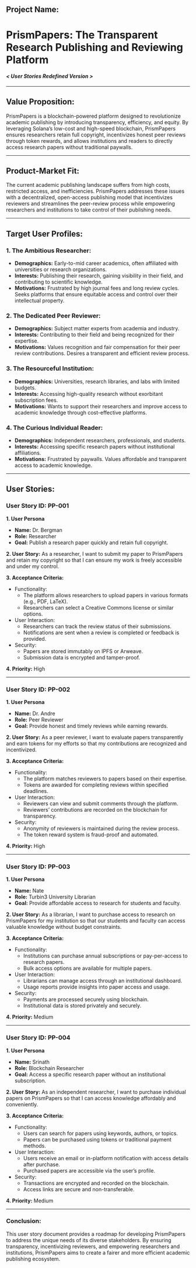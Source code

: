 ## Project Name:

# PrismPapers: The Transparent Research Publishing and Reviewing Platform

#### _< User Stories Redefined Version >_

---

## Value Proposition:

PrismPapers is a blockchain-powered platform designed to revolutionize academic publishing by introducing transparency, efficiency, and equity. By leveraging Solana’s low-cost and high-speed blockchain, PrismPapers ensures researchers retain full copyright, incentivizes honest peer reviews through token rewards, and allows institutions and readers to directly access research papers without traditional paywalls.

---

## Product-Market Fit:

The current academic publishing landscape suffers from high costs, restricted access, and inefficiencies. PrismPapers addresses these issues with a decentralized, open-access publishing model that incentivizes reviewers and streamlines the peer-review process while empowering researchers and institutions to take control of their publishing needs.

---

## Target User Profiles:

### 1. The Ambitious Researcher:

- **Demographics:** Early-to-mid career academics, often affiliated with universities or research organizations.
- **Interests:** Publishing their research, gaining visibility in their field, and contributing to scientific knowledge.
- **Motivations:** Frustrated by high journal fees and long review cycles. Seeks platforms that ensure equitable access and control over their intellectual property.

### 2. The Dedicated Peer Reviewer:

- **Demographics:** Subject matter experts from academia and industry.
- **Interests:** Contributing to their field and being recognized for their expertise.
- **Motivations:** Values recognition and fair compensation for their peer review contributions. Desires a transparent and efficient review process.

### 3. The Resourceful Institution:

- **Demographics:** Universities, research libraries, and labs with limited budgets.
- **Interests:** Accessing high-quality research without exorbitant subscription fees.
- **Motivations:** Wants to support their researchers and improve access to academic knowledge through cost-effective platforms.

### 4. The Curious Individual Reader:

- **Demographics:** Independent researchers, professionals, and students.
- **Interests:** Accessing specific research papers without institutional affiliations.
- **Motivations:** Frustrated by paywalls. Values affordable and transparent access to academic knowledge.

---

## User Stories:

### User Story ID: PP-001

**1. User Persona**

- **Name:** Dr. Bergman
- **Role:** Researcher
- **Goal:** Publish a research paper quickly and retain full copyright.

**2. User Story:**
As a researcher, I want to submit my paper to PrismPapers and retain my copyright so that I can ensure my work is freely accessible and under my control.

**3. Acceptance Criteria:**

- Functionality:
  - The platform allows researchers to upload papers in various formats (e.g., PDF, LaTeX).
  - Researchers can select a Creative Commons license or similar options.
- User Interaction:
  - Researchers can track the review status of their submissions.
  - Notifications are sent when a review is completed or feedback is provided.
- Security:
  - Papers are stored immutably on IPFS or Arweave.
  - Submission data is encrypted and tamper-proof.

**4. Priority:** High

---

### User Story ID: PP-002

**1. User Persona**

- **Name:** Dr. Andre
- **Role:** Peer Reviewer
- **Goal:** Provide honest and timely reviews while earning rewards.

**2. User Story:**
As a peer reviewer, I want to evaluate papers transparently and earn tokens for my efforts so that my contributions are recognized and incentivized.

**3. Acceptance Criteria:**

- Functionality:
  - The platform matches reviewers to papers based on their expertise.
  - Tokens are awarded for completing reviews within specified deadlines.
- User Interaction:
  - Reviewers can view and submit comments through the platform.
  - Reviewers’ contributions are recorded on the blockchain for transparency.
- Security:
  - Anonymity of reviewers is maintained during the review process.
  - The token reward system is fraud-proof and automated.

**4. Priority:** High

---

### User Story ID: PP-003

**1. User Persona**

- **Name:** Nate
- **Role:** Turbin3 University Librarian
- **Goal:** Provide affordable access to research for students and faculty.

**2. User Story:**
As a librarian, I want to purchase access to research on PrismPapers for my institution so that our students and faculty can access valuable knowledge without budget constraints.

**3. Acceptance Criteria:**

- Functionality:
  - Institutions can purchase annual subscriptions or pay-per-access to research papers.
  - Bulk access options are available for multiple papers.
- User Interaction:
  - Librarians can manage access through an institutional dashboard.
  - Usage reports provide insights into paper access and usage.
- Security:
  - Payments are processed securely using blockchain.
  - Institutional data is stored privately and securely.

**4. Priority:** Medium

---

### User Story ID: PP-004

**1. User Persona**

- **Name:** Srinath
- **Role:** Blockchain Researcher <Independent>
- **Goal:** Access a specific research paper without an institutional subscription.

**2. User Story:**
As an independent researcher, I want to purchase individual papers on PrismPapers so that I can access knowledge affordably and conveniently.

**3. Acceptance Criteria:**

- Functionality:
  - Users can search for papers using keywords, authors, or topics.
  - Papers can be purchased using tokens or traditional payment methods.
- User Interaction:
  - Users receive an email or in-platform notification with access details after purchase.
  - Purchased papers are accessible via the user’s profile.
- Security:
  - Transactions are encrypted and recorded on the blockchain.
  - Access links are secure and non-transferable.

**4. Priority:** Medium

---

### Conclusion:

This user story document provides a roadmap for developing PrismPapers to address the unique needs of its diverse stakeholders. By ensuring transparency, incentivizing reviewers, and empowering researchers and institutions, PrismPapers aims to create a fairer and more efficient academic publishing ecosystem.
